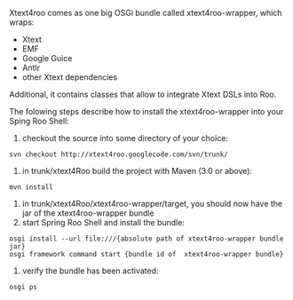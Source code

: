Xtext4roo comes as one big OSGi bundle called xtext4roo-wrapper, which wraps:

  * Xtext
  * EMF
  * Google Guice
  * Antlr
  * other Xtext dependencies

Additional, it contains classes that allow to integrate Xtext DSLs into Roo.

The folowing steps describe how to install the xtext4roo-wrapper into your Sping Roo Shell:

  1. checkout the source into some directory of your choice:
```
svn checkout http://xtext4roo.googlecode.com/svn/trunk/
```
  1. in trunk/xtext4Roo build the project with Maven (3.0 or above):
```
mvn install
```
  1. in trunk/xtext4Roo/xtext4roo-wrapper/target, you should now have the jar of the xtext4roo-wrapper bundle
  1. start Spring Roo Shell and install the bundle:
```
osgi install --url file:///{absolute path of xtext4roo-wrapper bundle jar}
osgi framework command start {bundle id of  xtext4roo-wrapper bundle}
```
  1. verify the bundle has been activated:
```
osgi ps
```